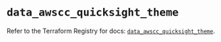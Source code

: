 # `data_awscc_quicksight_theme`

Refer to the Terraform Registry for docs: [`data_awscc_quicksight_theme`](https://registry.terraform.io/providers/hashicorp/awscc/0.70.0/docs/data-sources/quicksight_theme).
